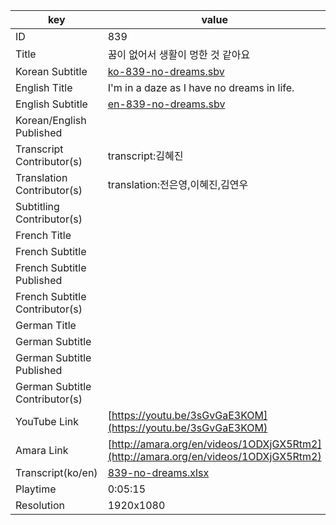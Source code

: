 |  key  |  value  |
|-------|---------|
| ID            | 839 |
| Title         | 꿈이 없어서 생활이 멍한 것 같아요 |
| Korean Subtitle | [ko-839-no-dreams.sbv](https://github.com/jungtosociety/dharma-qna/raw/master/sub/839/ko-839-no-dreams.sbv) |
| English Title | I'm in a daze as I have no dreams in life.  |
| English Subtitle | [en-839-no-dreams.sbv](https://github.com/jungtosociety/dharma-qna/raw/master/sub/839/en-839-no-dreams.sbv) |
| Korean/English Published     |  |
| Transcript Contributor(s)   | transcript:김혜진 |
| Translation Contributor(s)   | translation:전은영,이혜진,김연우 |
| Subtitling Contributor(s)   |  |
| French Title |  |
| French Subtitle |  |
| French Subtitle Published |  |
| French Subtitle Contributor(s) |  |
| German Title |  |
| German Subtitle |  |
| German Subtitle Published |  |
| German Subtitle Contributor(s) |  |
| YouTube Link  | [https://youtu.be/3sGvGaE3KOM](https://youtu.be/3sGvGaE3KOM) |
| Amara Link    | [http://amara.org/en/videos/1ODXjGX5Rtm2](http://amara.org/en/videos/1ODXjGX5Rtm2) |
| Transcript(ko/en) | [839-no-dreams.xlsx](https://github.com/jungtosociety/dharma-qna/raw/master/sub/839/839-no-dreams.xlsx) |
| Playtime | 0:05:15 |
| Resolution | 1920x1080|
